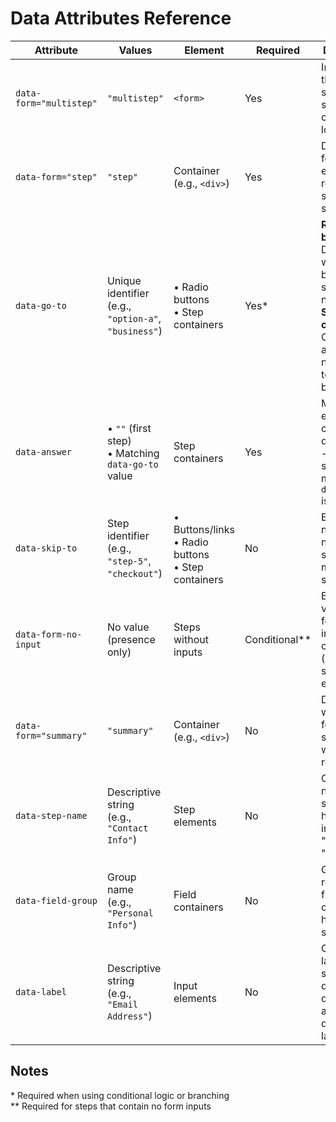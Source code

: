 # Data Attributes Reference

| Attribute | Values | Element | Required | Description |
|-----------|--------|---------|----------|-------------|
| `data-form="multistep"` | `"multistep"` | `<form>` | Yes | Initializes the multi-step form system with conditional logic |
| `data-form="step"` | `"step"` | Container (e.g., `<div>`) | Yes | Defines a form step - each represents a single screen/view |
| `data-go-to` | Unique identifier<br>(e.g., `"option-a"`, `"business"`) | • Radio buttons<br>• Step containers | Yes* | **Radio buttons:** Defines which branch to show on next step<br>**Step containers:** Creates automatic navigation to specific branch |
| `data-answer` | • `""` (first step)<br>• Matching `data-go-to` value | Step containers | Yes | Marks element as conditional destination - only shows when matching `data-go-to` is triggered |
| `data-skip-to` | Step identifier<br>(e.g., `"step-5"`, `"checkout"`) | • Buttons/links<br>• Radio buttons<br>• Step containers | No | Enables non-linear navigation, skipping multiple steps |
| `data-form-no-input` | No value (presence only) | Steps without inputs | Conditional** | Bypasses validation for information-only steps (intro screens, etc.) |
| `data-form="summary"` | `"summary"` | Container (e.g., `<div>`) | No | Designates where the form summary will be rendered |
| `data-step-name` | Descriptive string<br>(e.g., `"Contact Info"`) | Step elements | No | Custom step name for summary headings instead of "Step 1", "Step 2" |
| `data-field-group` | Group name<br>(e.g., `"Personal Info"`) | Field containers | No | Groups related fields under common heading in summary |
| `data-label` | Descriptive string<br>(e.g., `"Email Address"`) | Input elements | No | Custom field label for summary display, overrides auto-detected labels |

## Notes

\* Required when using conditional logic or branching  
\*\* Required for steps that contain no form inputs